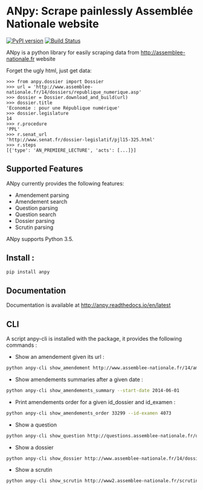 # ANpy: Scrape painlessly Assemblée Nationale website
[![PyPI version](https://badge.fury.io/py/anpy.svg)](https://badge.fury.io/py/anpy)
[![Build Status](https://travis-ci.org/regardscitoyens/anpy.svg)](https://travis-ci.org/regardscitoyens/anpy)

ANpy is a python library for easily scraping data from http://assemblee-nationale.fr website

Forget the ugly html, just get data:

    >>> from anpy.dossier import Dossier
    >>> url = 'http://www.assemblee-nationale.fr/14/dossiers/republique_numerique.asp'
    >>> dossier = Dossier.download_and_build(url)
    >>> dossier.title
    'Economie : pour une République numérique'
    >>> dossier.legislature
    14
    >>> r.procedure
    'PPL'
    >>> r.senat_url
    'http://www.senat.fr/dossier-legislatif/pjl15-325.html'
    >>> r.steps
    [{'type': 'AN_PREMIERE_LECTURE', 'acts': [...]}]

## Supported Features

ANpy currently provides the following features:

- Amendement parsing
- Amendement search
- Question parsing
- Question search
- Dossier parsing
- Scrutin parsing

ANpy supports Python 3.5.

## Install :
```bash
pip install anpy
```

## Documentation

Documentation is available at http://anpy.readthedocs.io/en/latest


## CLI
A script anpy-cli is installed with the package, it provides the following commands :

* Show an amendement given its url :
```bash
python anpy-cli show_amendement http://www.assemblee-nationale.fr/14/amendements/1847/CION-DVP/CD266.asp
```

* Show amendements summaries after a given date :
```bash
python anpy-cli show_amendements_summary --start-date 2014-06-01
```

* Print amendements order for a given id_dossier and id_examen :
```bash
python anpy-cli show_amendements_order 33299 --id-examen 4073
```

* Show a question
```bash
python anpy-cli show_question http://questions.assemblee-nationale.fr/q14/14-73499QE.htm
```

* Show a dossier
```bash
python anpy-cli show_dossier http://www.assemblee-nationale.fr/14/dossiers/sante.asp
```

* Show a scrutin
```bash
python anpy-cli show_scrutin http://www2.assemblee-nationale.fr/scrutins/detail/(legislature)/14/(num)/1212
